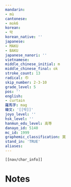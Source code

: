 ```yaml
---
mandarin:
- mù
cantonese:
- mok6
korean:
- 막
korean_native: ''
japanese:
- MAKU
- BAKU
japanese_nanori: ''
vietnamese:
middle_chinese_initial: m
middle_chinese_final: ɑk
stroke_count: 13
radical: 巾
skip_number: 2-3-10
grade_level: 5
pos: ''
english:
- curtain
羅馬字: mag
韓文: '[[막]]'
joyo_level: ''
hsk_level: ''
hanmun_edu_level: 高等
danayo_id: 5140
mc_id: 1999
graphemic_classification: 莫
stand_in: 'TRUE'
aliases:
---
```

```meta-bind-embed
[[nav/char_info]]
```

# Notes
